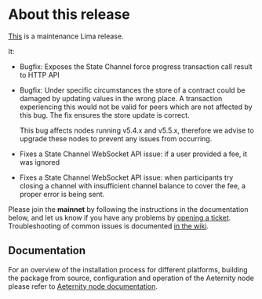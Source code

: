 # About this release

[This](https://github.com/aeternity/aeternity/releases/tag/v5.5.4) is a maintenance Lima release.

It:

* Bugfix: Exposes the State Channel force progress transaction call result to HTTP API

* Bugfix: Under specific circumstances the store of a contract could be damaged
    by updating values in the wrong place. A transaction experiencing this would
    not be valid for peers which are not affected by this bug. The fix ensures the store
    update is correct.

    This bug affects nodes running v5.4.x and v5.5.x, therefore we advise to
    upgrade these nodes to prevent any issues from occurring.

* Fixes a State Channel WebSocket API issue: if a user provided a fee, it was
  ignored

* Fixes a State Channel WebSocket API issue: when participants try closing a
  channel with insufficient channel balance to cover the fee, a proper error
  is being sent.

Please join the **mainnet** by following the instructions in the documentation below,
and let us know if you have any problems by [opening a ticket](https://github.com/aeternity/aeternity/issues).
Troubleshooting of common issues is documented [in the wiki](https://github.com/aeternity/aeternity/wiki/Troubleshooting).

## Documentation

For an overview of the installation process for different platforms,
building the package from source, configuration and operation of the Aeternity
node please refer to [Aeternity node documentation](https://docs.aeternity.io/).

